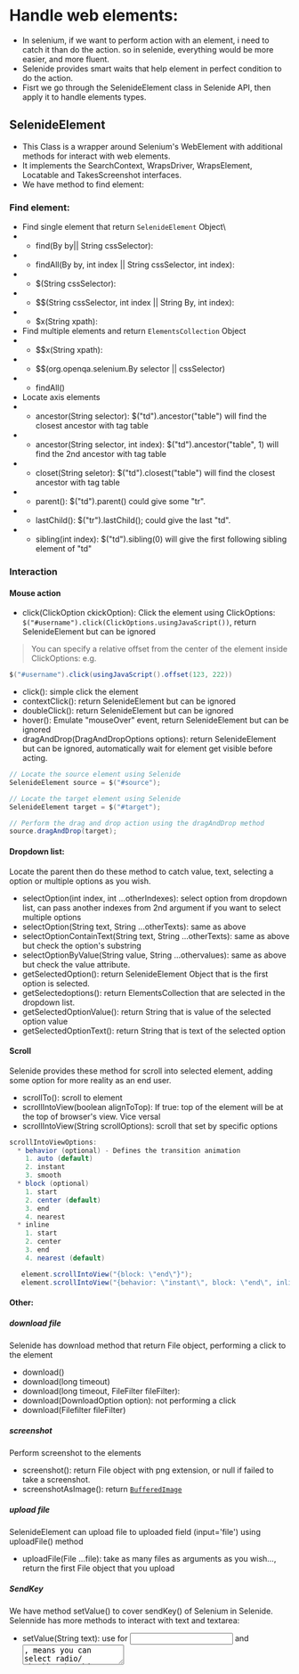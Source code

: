 # Handle web elements:
- In selenium, if we want to perform action with an element, i need to catch it than do the action. so in selenide, everything would be more easier, and more fluent.
- Selenide provides smart waits that help element in perfect condition to do the action.
- Fisrt we go through the SelenideElement class in Selenide API, then apply it to handle elements types.
## SelenideElement
- This Class is a wrapper around Selenium's WebElement with additional methods for interact with web elements.
- It implements the SearchContext, WrapsDriver, WrapsElement, Locatable and TakesScreenshot interfaces.
- We have method to find element:
### Find element:
- Find single element that return `SelenideElement` Object\
- - find(By by|| String cssSelector):
- - findAll(By by, int index || String cssSelector, int index):
- - $(String cssSelector): 
- - $$(String cssSelector, int index || String By, int index): 
- - $x(String xpath):
- Find multiple elements and return `ElementsCollection` Object
- - $$x(String xpath):
- - $$(org.openqa.selenium.By selector || cssSelector)
- - findAll()
- Locate axis elements
- - ancestor(String selector): $("td").ancestor("table") will find the closest ancestor with tag table
- - ancestor(String selector, int index): $("td").ancestor("table", 1) will find the 2nd ancestor with tag table
- - closet(String seletor): $("td").closest("table") will find the closest ancestor with tag table
- - parent(): $("td").parent() could give some "tr".
- - lastChild():  $("tr").lastChild(); could give the last "td".
- - sibling(int index): $("td").sibling(0) will give the first following sibling element of "td"

### Interaction
#### Mouse action
- click(ClickOption ckickOption): Click the element using ClickOptions: `$("#username").click(ClickOptions.usingJavaScript())`, return SelenideElement but can be ignored
> You can specify a relative offset from the center of the element inside ClickOptions: e.g.
```java
$("#username").click(usingJavaScript().offset(123, 222))
````
- click(): simple click the element
- contextClick(): return SelenideElement but can be ignored
- doubleClick(): return SelenideElement but can be ignored
- hover(): Emulate "mouseOver" event, return SelenideElement but can be ignored
- dragAndDrop(DragAndDropOptions options): return SelenideElement but can be ignored, automatically wait for element get visible before acting.
```java
// Locate the source element using Selenide
SelenideElement source = $("#source");

// Locate the target element using Selenide
SelenideElement target = $("#target");

// Perform the drag and drop action using the dragAndDrop method
source.dragAndDrop(target);
```
#### Dropdown list:
Locate the parent then do these method to catch value, text, selecting a option or multiple options as you wish.
- selectOption(int index, int ...otherIndexes): select option from dropdown list, can pass another indexes from 2nd argument if you want to select multiple options
- selectOption(String text, String ...otherTexts): same as above
- selectOptionContainText(String text, String ...otherTexts): same as above but check the option's substring
- selectOptionByValue(String value, String ...othervalues): same as above but check the value attribute.
- getSelectedOption(): return SelenideElement Object that is the first option is selected.
- getSelectedoptions(): return ElementsCollection that are selected in the dropdown list.
- getSelectedOptionValue(): return String that is value of the selected option value
- getSelectedOptionText(): return String that is text of the selected option

#### Scroll
Selenide provides these method for scroll into selected element, adding some option for more reality as an end user.
- scrollTo(): scroll to element
- scrollIntoView(boolean alignToTop): If true: top of the element will be at the top of browser's view. Vice versal
- scrollIntoView(String scrollOptions): scroll that set by specific options
```java
scrollIntoViewOptions:
  * behavior (optional) - Defines the transition animation
    1. auto (default)
    2. instant
    3. smooth
  * block (optional)
    1. start
    2. center (default)
    3. end
    4. nearest
  * inline
    1. start
    2. center
    3. end
    4. nearest (default)
```
```java
   element.scrollIntoView("{block: \"end\"}");
   element.scrollIntoView("{behavior: \"instant\", block: \"end\", inline: \"nearest\"}");
```
#### Other:
##### download file
Selenide has download method that return File object, performing a click to the element
- download()
- download(long timeout)
- download(long timeout, FileFilter fileFilter):
- download(DownloadOption option): not performing a click
- download(Filefilter fileFilter)
##### screenshot
Perform screenshot to the elements
- screenshot(): return File object with png extension, or null if failed to take a screenshot.
- screenshotAsImage(): return [`BufferedImage`](https://docs.oracle.com/en/java/javase/17/docs/api/java.desktop/java/awt/image/BufferedImage.html)
##### upload file
SelenideElement can upload file to uploaded field (input='file') using uploadFile() method
- uploadFile(File ...file): take as many files as arguments as you wish..., return the first File object that you upload

##### SendKey
We have method setValue() to cover sendKey() of Selenium in Selenide. Selennide has more methods to interact with text and textarea:
- setValue(String text): use for <input> and <textarea>, means you can select radio/ checkbox by this method.
> If Configuration.fastInput = true, Selenide will use js input instead of selenium's sendKey method. If not, things will do the following: clear() -> sendKey() -> trigger change event
- append(): use for <text> and <textarea>, used for append text to selected text or textarea -> mean no clear()
- clear(): same as Selenium
- paste(): Append text from the clipboard to the text field and trigger change event.
##### Convert to Selenium WebELement
This method help convert SelenideElement to WebElement
- toWebElement() node that there are no waiting for this elements to convert
- getWrappedElement() 



